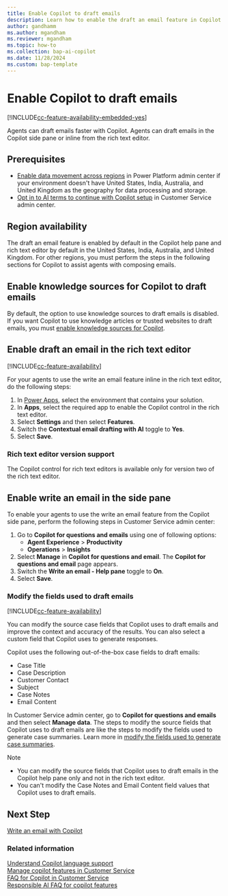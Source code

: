```yaml
---
title: Enable Copilot to draft emails 
description: Learn how to enable the draft an email feature in Copilot to help agents draft emails faster.
author: gandhamm 
ms.author: mgandham 
ms.reviewer: mgandham
ms.topic: how-to 
ms.collection: bap-ai-copilot
ms.date: 11/28/2024
ms.custom: bap-template 
---
```


# Enable Copilot to draft emails 

[!INCLUDE[cc-feature-availability-embedded-yes](../includes/cc-feature-availability-embedded-yes.md)]

Agents can draft emails faster with Copilot. Agents can draft emails in the Copilot side pane or inline from the rich text editor. 

## Prerequisites

- [Enable data movement across regions](/power-platform/admin/geographical-availability-copilot#enable-data-movement-across-regions) in Power Platform admin center if your environment doesn't have United States, India, Australia, and United Kingdom as the geography for data processing and storage.
- [Opt in to AI terms to continue with Copilot setup](configure-copilot-features.md#opt-in-to-continue-with-copilot-setup) in Customer Service admin center.

## Region availability

The draft an email feature is enabled by default in the Copilot help pane and rich text editor by default in the United States, India, Australia, and United Kingdom. For other regions, you must perform the steps in the following sections for Copilot to assist agents with composing emails.

## Enable knowledge sources for Copilot to draft emails

By default, the option to use knowledge sources to draft emails is disabled. If you want Copilot to use knowledge articles or trusted websites to draft emails, you must [enable knowledge sources for Copilot](copilot-enable-help-pane.md#enable-knowledge-base).


## Enable draft an email in the rich text editor

[!INCLUDE[cc-feature-availability](../includes/cc-feature-availability.md)]


For your agents to use the write an email feature inline in the rich text editor, do the following steps:

1. In [Power Apps](https://make.powerapps.com/), select the environment that contains your solution.
1. In **Apps**, select the required app to enable the Copilot control in the rich text editor.
1. Select **Settings** and then select **Features**.
1. Switch the **Contextual email drafting with AI** toggle to **Yes**.
1. Select **Save**.

### Rich text editor version support

The Copilot control for rich text editors is available only for version two of the rich text editor.

## Enable write an email in the side pane

To enable your agents to use the write an email feature from the Copilot side pane, perform the following steps in Customer Service admin center:

1. Go to **Copilot for questions and emails** using one of following options:
      - **Agent Experience** > **Productivity** 
      - **Operations** > **Insights**
1. Select **Manage** in **Copilot for questions and email**. The **Copilot for questions and email** page appears. 
1. Switch the **Write an email - Help pane** toggle to **On**.
1. Select **Save**.

### Modify the fields used to draft emails

[!INCLUDE[cc-feature-availability](../includes/cc-feature-availability.md)]

You can modify the source case fields that Copilot uses to draft emails and improve the context and accuracy of the results. You can also select a custom field that Copilot uses to generate responses.

Copilot uses the following out-of-the-box case fields to draft emails:

- Case Title
- Case Description
- Customer Contact
- Subject
- Case Notes
- Email Content

In Customer Service admin center, go to **Copilot for questions and emails** and then select **Manage data**. The steps to modify the source fields that Copilot uses to draft emails are like the steps to modify the fields used to generate case summaries. Learn more in [modify the fields used to generate case summaries](/dynamics365/customer-service/administer/copilot-map-custom-fields#modify-the-fields-used-to-generate-case-summaries).

> [!NOTE]
> - You can modify the source fields that Copilot uses to draft emails in the Copilot help pane only and not in the rich text editor.
> - You can't modify the Case Notes and Email Content field values that Copilot uses to draft emails.

## Next Step

[Write an email with Copilot](../use/use-copilot-email.md)

### Related information

[Understand Copilot language support](../use/copilot-language-support.md)  
[Manage copilot features in Customer Service](../administer/configure-copilot-features.md)   
[FAQ for Copilot in Customer Service](/dynamics365/customer-service/administer/faq-copilot-features)    
[Responsible AI FAQ for copilot features](/dynamics365/customer-service/implement/faq-responsible-ai-copilot)   
